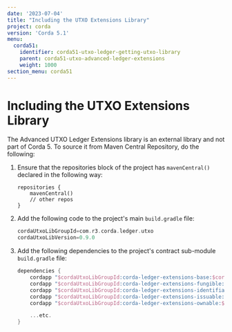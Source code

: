 ```yaml
---
date: '2023-07-04'
title: "Including the UTXO Extensions Library"
project: corda
version: 'Corda 5.1'
menu:
  corda51:
    identifier: corda51-utxo-ledger-getting-utxo-library
    parent: corda51-utxo-advanced-ledger-extensions
    weight: 1000
section_menu: corda51
---
```


# Including the UTXO Extensions Library

The Advanced UTXO Ledger Extensions library is an external library and not part of Corda 5. To source it
from Maven Central Repository, do the following:

1. Ensure that the repositories block of the project has `mavenCentral()` declared in the following way:

   ```
   repositories {
       mavenCentral()
       // other repos
   }
   ```

2. Add the following code to the project's main `build.gradle` file:

   ```gradle
   cordaUtxoLibGroupId=com.r3.corda.ledger.utxo
   cordaUtxoLibVersion=0.9.0
   ```

3. Add the following dependencies to the project's contract sub-module `build.gradle` file:

   ```gradle
   dependencies {
       cordapp "$cordaUtxoLibGroupId:corda-ledger-extensions-base:$cordaUtxoLibVersion"
       cordapp "$cordaUtxoLibGroupId:corda-ledger-extensions-fungible:$cordaUtxoLibVersion"
       cordapp "$cordaUtxoLibGroupId:corda-ledger-extensions-identifiable:$cordaUtxoLibVersion"
       cordapp "$cordaUtxoLibGroupId:corda-ledger-extensions-issuable:$cordaUtxoLibVersion"
       cordapp "$cordaUtxoLibGroupId:corda-ledger-extensions-ownable:$cordaUtxoLibVersion"

       ...etc.
   }
   ```
